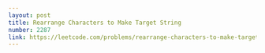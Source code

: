 ```yaml
---
layout: post
title: Rearrange Characters to Make Target String
number: 2287
link: https://leetcode.com/problems/rearrange-characters-to-make-target-string
---
```

